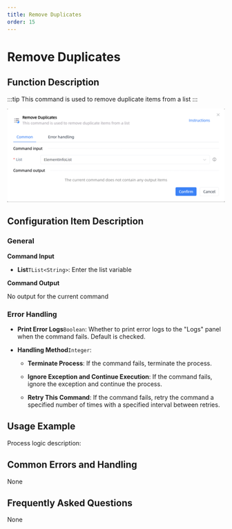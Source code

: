 ```yaml
---
title: Remove Duplicates
order: 15
---
```


# Remove Duplicates

## Function Description

:::tip 
This command is used to remove duplicate items from a list
:::

![Remove Duplicates](../../../assets/Remove%20Duplicates_command.png)

## Configuration Item Description

### General

**Command Input**

- **List**`TList<String>`: Enter the list variable


**Command Output**

No output for the current command

### Error Handling

- **Print Error Logs**`Boolean`: Whether to print error logs to the "Logs" panel when the command fails. Default is checked. 

- **Handling Method**`Integer`:

    - **Terminate Process**: If the command fails, terminate the process.

    - **Ignore Exception and Continue Execution**: If the command fails, ignore the exception and continue the process.

    - **Retry This Command**: If the command fails, retry the command a specified number of times with a specified interval between retries.

## Usage Example

Process logic description:

## Common Errors and Handling

None

## Frequently Asked Questions

None

